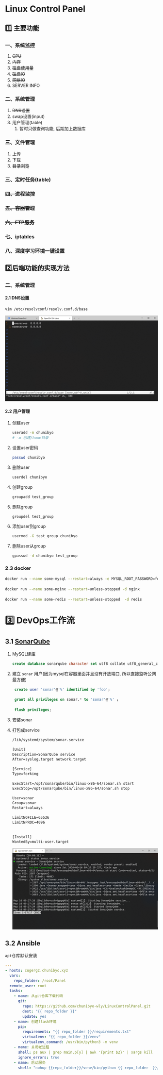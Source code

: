 # Linux Control Panel

## :one: 主要功能

### 一、系统监控

1. ~~CPU~~
2. ~~内存~~
3. ~~磁盘使用量~~
4. ~~磁盘IO~~
5. ~~网络IO~~
6. SERVER INFO

### 二、系统管理

1. ~~DNS设置~~
2. swap设置(input)
3. 用户管理(table)
   1. 暂时只做查询功能, 后期加上数据库

### 三、文件管理

1. 上传
2. 下载
3. ~~目录浏览~~

### 三、定时任务(table)

### ~~四、进程监控~~

### ~~五、容器管理~~

### ~~六、FTP服务~~

### 七、iptables

### 八、深度学习环境一键设置



## :two:后端功能的实现方法

### 二、系统管理

#### 2.1 DNS设置

```bash
vim /etc/resolvconf/resolv.conf.d/base
```

![image-20200509104046360](README.assets/image-20200509104046360.png)

#### 2.2 用户管理

1. 创建user

   ```bash
   useradd -m chunibyo
   # -m 创建/home目录
   ```

2. 设置user密码

   ```bash
   passwd chunibyo
   ```

   

3. 删除user

   ```bash
   userdel chunibyo
   ```

4. 创建group

   ```bash
   groupadd test_group
   ```

5. 删除group

   ```bash
   groupdel test_group
   ```

6. 添加user到group

   ```bash
   usermod -G test_group chunibyo
   ```

7. 删除user从group

   ```bash
   gpasswd -d chunibyo test_group
   ```

### 2.3 docker

```bash
docker run --name some-mysql --restart=always -e MYSQL_ROOT_PASSWORD=foo -d mysql:latest

docker run --name some-nginx --restart=unless-stopped -d nginx

docker run --name some-redis --restart=unless-stopped  -d redis
```


# :three: DevOps工作流

## 3.1 [SonarQube](https://www.fosstechnix.com/install-sonarqube-on-ubuntu/#step-3-download-and-install-sonarqube-on-ubuntu)

1. MySQL建库

   ```sql
   create database sonarqube character set utf8 collate utf8_general_ci;
   ```

2. 建立 `sonar` 用户(因为mysql在容器里面并且没有开放端口, 所以直接监听公网最方便)

   ```sql
    create user 'sonar'@'%' identified by 'foo';
    
    grant all privileges on sonar.* to 'sonar'@'%' ;
    
    flush privileges;
   ```

3. 安装sonar

4. 打包成service

   ```
   /lib/systemd/system/sonar.service
   
   [Unit]
   Description=SonarQube service
   After=syslog.target network.target
   
   [Service]
   Type=forking
   
   ExecStart=/opt/sonarqube/bin/linux-x86-64/sonar.sh start
   ExecStop=/opt/sonarqube/bin/linux-x86-64/sonar.sh stop
   
   User=sonar
   Group=sonar
   Restart=always
   
   LimitNOFILE=65536
   LimitNPROC=4096
   
   
   [Install]
   WantedBy=multi-user.target
   ```

   ![image-20200516100948576](README.assets/image-20200516100948576.png)

## 3.2 Ansible

`apt`仓库默认安装

```yaml
---
- hosts: cugergz.chunibyo.xyz
  vars:
    repo_folder: /root/Panel
  remote_user: root
  tasks:
    - name: 从git仓库下载代码
      git:
        repo: https://github.com/chunibyo-wly/LinuxControlPanel.git
        dest: "{{ repo_folder }}"
        update: yes
    - name: 创建flask环境
      pip:
        requirements: "{{ repo_folder }}/requirements.txt"
        virtualenv: "{{ repo_folder }}/venv"
        virtualenv_command: /usr/bin/python3 -m venv
    - name: 关闭老进程
      shell: ps aux | grep main.p[y] | awk '{print $2}' | xargs kill
      ignore_errors: true
    - name: 启动服务
      shell: "nohup {{repo_folder}}/venv/bin/python {{ repo_folder  }}/main.py &"
```

